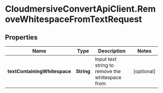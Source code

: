 # CloudmersiveConvertApiClient.RemoveWhitespaceFromTextRequest

## Properties
Name | Type | Description | Notes
------------ | ------------- | ------------- | -------------
**textContainingWhitespace** | **String** | Input text string to remove the whitespace from | [optional] 



